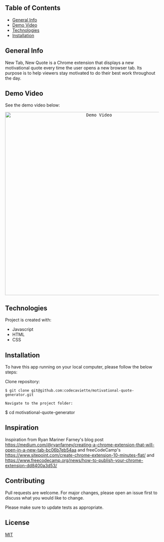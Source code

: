 ## Table of Contents

- [General Info](#general-info)
- [Demo Video](#demo-video)
- [Technologies](#technologies)
- [Installation](#installation)
<!-- - [To-Do](#future) -->

## <a name="general-info"></a>General Info
New Tab, New Quote is a Chrome extension that displays a new motivational quote every time the user opens a new browser tab. Its purpose is to help viewers stay motivated to do their best work throughout the day.

## <a name="demo-video"></a>Demo Video
See the demo video below:

<div style="text-align:center">
  <kbd>
    <img width="600" alt="Demo Video" src="https://media.giphy.com/media/0y5oKBmrWj2m3Bi0xy/giphy.gif">
  </kbd>
</div>

## <a name="technologies"></a>Technologies
Project is created with:
- Javascript 
- HTML 
- CSS
## <a name="installation"></a>Installation
To have this app running on your local computer, please follow the below steps:

Clone repository:
```
$ git clone git@github.com:codecaviette/motivational-quote-generator.git

Navigate to the project folder:
```
$ cd motivational-quote-generator


<!--## <a name="future"></a>TODO✨
- ✨ Add more quotes -->
## Inspiration

Inspiration from Ryan Mariner Farney's blog post https://medium.com/@ryanfarney/creating-a-chrome-extension-that-will-open-in-a-new-tab-bc06b7eb54aa and freeCodeCamp's https://www.sitepoint.com/create-chrome-extension-10-minutes-flat/ and https://www.freecodecamp.org/news/how-to-publish-your-chrome-extension-dd8400a3d53/

## Contributing

Pull requests are welcome. For major changes, please open an issue first to discuss what you would like to change.

Please make sure to update tests as appropriate.

## License

[MIT](https://choosealicense.com/licenses/mit/)
